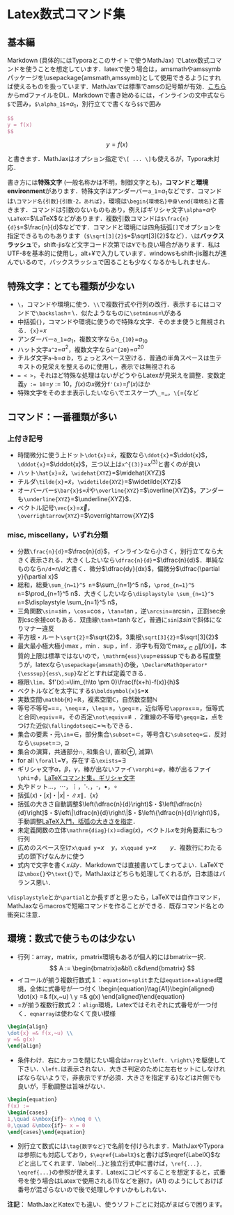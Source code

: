 # Latex数式コマンド集

## 基本編

Markdown (具体的にはTyporaとこのサイトで使うMathJax) でLatex数式コマンドを使うことを想定しています．latexで使う場合は，amsmathやamssymbパッケージを\usepackage{amsmath,amssymb}として使用できるようにすれば使えるものを扱っています．MathJaxでは標準でamsの記号類が有効．[こちら](./md/tips/latexMath.md)からmdファイルをDL．Markdownで書き始めるには，インラインの文中式なら`$`で囲み，`$\alpha_1$`=$\alpha_1$，別行立てで書くなら`$$`で囲み

```latex
$$
y = f(x)
$$
```

$$
y = f(x)
$$

と書きます．MathJaxはオプション指定で`\[ ... \]`も使えるが，Typora未対応．

書き方には**特殊文字** (一般名称かは不明，制御文字とも)，**コマンド**と**環境environment**があります．特殊文字はアンダーバー`a_1`=$a_1$などです．コマンドは`\コマンド名{引数}{引数-2，あれば}`，環境は`\begin{環境名}中身\end{環境名}`と書きます．コマンドは引数のないものもあり，例えばギリシャ文字`\alpha`=$\alpha$や`\LaTeX`=$\LaTeX$などがあります．複数引数コマンドは`$\frac{n}{d}$`=$\frac{n}{d}$などです．コマンドと環境には四角括弧`[]`でオプションを指定できるものもあります（`$\sqrt[3]{2}$`=$\sqrt[3]{2}$など）．`\`は**バックスラッシュ**で，shift-jisなど文字コード次第では`¥`でも良い場合があります．私はUTF-8を基本的に使用し，alt+¥で入力しています．windowsもshift-jis離れが進んでいるので，バックスラッシュで困ることも少なくなるかもしれません．

## 特殊文字：とても種類が少ない

- `\`，コマンドや環境に使う．`\\`で複数行式や行列の改行．表示するにはコマンドで`\backslash`=$\backslash$．似たようなものに`\setminus`=$\setminus$がある
- 中括弧`{}`，コマンドや環境に使うので特殊な文字．そのまま使うと無視される．`{x}`=${x}$
- アンダーバー`a_1`=$a_1$，複数文字なら`a_{10}`=$a_{10}$
- ハット文字`a^2`=$a^2$，複数文字なら`a^{20}`=$a^{20}$
- チルダ文字`a~b`=$a~b$，ちょっとスペース空ける．普通の半角スペースは生テキストの見栄えを整えるのに使用し，表示では無視される
- `= < >`，それほど特殊な処理はないがどうやらLatexが見栄えを調整．変数定義`y := 10`=$y := 10$，$f(x)$の$x$微分`f'(x)`=$f'(x)$ほか
- 特殊文字をそのまま表示したいなら`\`でエスケープ`\_`=$\_$，`\{`=$\{$など

## コマンド：一番種類が多い

### 上付き記号

- 時間微分に使う上ドット`\dot{x}`=$\dot{x}$，複数なら`\ddot{x}`=$\ddot{x}$，`\dddot{x}`=$\dddot{x}$，三つ以上は`x^{(3)}`=$x^{(3)}$と書くのが良い
- ハット`\hat{x}`=$\hat{x}$，`\widehat{XYZ}`=$\widehat{XYZ}$
- チルダ`\tilde{x}`=$\tilde{x}$，`\widetilde{XYZ}`=$\widetilde{XYZ}$
- オーバーバー`$\bar{x}$`=$\bar{x}$や`\overline{XYZ}`=$\overline{XYZ}$，アンダーも`\underline{XYZ}`=$\underline{XYZ}$．
- ベクトル記号`\vec{x}`=$\vec{x}$，`\overrightarrow{XYZ}`=$\overrightarrow{XYZ}$

### misc, miscellany，いずれ分類

- 分数`\frac{n}{d}`=$\frac{n}{d}$，インラインなら小さく，別行立てなら大きく表示される．大きくしたいなら`\dfrac{n}{d}`=$\dfrac{n}{d}$．単純なものなら`n/d`=$n/d$と書く．微分$\dfrac{dy}{dx}$，偏微分$\dfrac{\partial y}{\partial x}$
- 総和，総乗`\sum_{n=1}^5 n`=$\sum_{n=1}^5 n$，`\prod_{n=1}^5 n`=$\prod_{n=1}^5 n$．大きくしたいなら`\displaystyle \sum_{n=1}^5 n`=$\displaystyle \sum_{n=1}^5 n$，<!-- $\bigwedge_z^b$ -->
- 三角関数`\sin`=$\sin$，`\cos`=$\cos$，`\tan`=$\tan$，逆`\arcsin`=$\arcsin$，正割sec余割csc余接cotもある．双曲線`\tanh`=$\tanh$など，普通に`sin`は$sin$で斜体になりマナー違反
- 平方根・ルート`\sqrt{2}`=$\sqrt{2}$，3乗根`\sqrt[3]{2}`=$\sqrt[3]{2}$
- 最大最小極大極小$\max$，$\min$．$\sup$，$\inf$．添字も有効で$\displaystyle \max_{x \in D}\|f(x)\|$，本質的上限は標準ではないので，`\mathrm{ess}\sup`=$\mathrm{ess}\sup$でもある程度整うが，latexなら`\usepackage{amsmath}`の後，`\DeclareMathOperator*{\esssup}{ess\,sup}`などとすれば定義できる．
- 極限`\lim`．$f'(x):=\lim_{h\to \pm 0}\frac{f(x+h)-f(x)}{h}$
- ベクトルなどを太字にする`$\boldsymbol{x}$`=$\boldsymbol{x}$
- 実数空間`\mathbb{R}`=$\mathbb{R}$，複素空間$\mathbb{C}$，自然数空間$\mathbb{N}$
- 等号不等号`=`=$=$，`\neq`=$\neq$，`\leq`=$\leq$，`\geq`=$\geq$，近似等号`\approx`=$\approx$，恒等式と合同`\equiv`=$\equiv$，その否定`\not\equiv`=$\not\equiv$．2重線の不等号`\geqq`=$\geqq$，点をつけた近似`\fallingdotseqに`=$\fallingdotseq$もできる．
- 集合の要素・元`\in`=$\in$，部分集合`\subset`=$\subset$，等号含む`\subseteq`=$\subseteq$．反対なら`\supset`=$\supset,~\supseteq$
- 集合の演算，共通部分$\cap$, 和集合$\cup$, 直和$\oplus$, 減算$\setminus$
- for all `\forall`=$\forall$，存在する`\exists`=$\exists$
- ギリシャ文字$\alpha$，$\beta$，$\gamma$，棒が出ないファイ`\varphi`=$\varphi$，棒が出るファイ`\phi`=$\phi$，[LaTeXコマンド集，ギリシャ文字](http://www.latex-cmd.com/special/greek.html)
- 丸やドット$\dots$，$\cdots$，$\vdots$，$\ddots$，$\cdot$，$\bullet$，$\circ$
- 括弧$(x)$・$[x]$・$|x|$・$\| x\|$．$\{ x\}$
- 括弧の大きさ自動調整$\left(\dfrac{n}{d}\right)$・$\left[\dfrac{n}{d}\right]$・$\left\|\dfrac{n}{d}\right\|$・$\left\{\dfrac{n}{d}\right\}$，手動調整[LaTeX入門，括弧の大きさを指定](https://medemanabu.net/latex/bracket/)．
- 未定義関数の立体`\mathrm{diag}(x)`=$\mathrm{diag}(x)$，ベクトル$x$を対角要素にもつ行列
- 広めのスペース空け`x\quad y`=$x\quad y$，`x\qquad y`=$x\qquad y$．複数行にわたる式の頭下げなんかに使う
- 式内で文字を書く$xはy$．Markdownでは直接書いてしまってよい．LaTeXでは`\mbox{}`や`\text{}`で，MathJaxはどちらも処理してくれるが，日本語はバランス悪い．

`\displaystyle`とか`\partial`とか長すぎと思ったら，LaTeXでは自作コマンド，MathJaxならmacrosで短縮コマンドを作ることができる．既存コマンド名との衝突に注意．

## 環境：数式で使うものは少ない

* 行列：array，matrix，pmatrix環境もあるが個人的にはbmatrix一択．
$$
A := \begin{bmatrix}a&b\\ c&d\end{bmatrix}
$$
* イコールが揃う複数行数式１：`equation`+`split`または`equation`+`aligned`環境，全体に式番号が一つ付く
\begin{equation}\tag{A1}\begin{aligned}
\dot{x} =& f(x,~u) \\
y =& g(x)
\end{aligned}\end{equation}
* =が揃う複数行数式２：`align`環境，Latexではそれぞれに式番号が一つ付く．`eqnarray`は使わなくて良い模様
```latex
\begin{align}
\dot{x} =& f(x,~u) \\
y =& g(x)
\end{align}
```
* 条件わけ．右にカッコを閉じたい場合は`array`と`\left. \right\}`を駆使して下さい．`\left.`は表示されない．大きさ判定のために左右セットにしなければならないようで，非表示ですが必須．大きさを指定する$\bigr\}$などは片側でも良いが，手動調整は旨味がない．
```latex
\begin{equation}
f(x) :=
\begin{cases}
1,\quad &\mbox{if}~ x\neq 0 \\
0,\quad &\mbox{if}~ x = 0
\end{cases}\end{equation}
```
* 別行立て数式には`\tag{数字など}`で名前を付けられます．MathJaxやTyporaは参照にも対応しており，`$\eqref{LabelX}$`と書けば$\eqref{LabelX}$などと出してくれます．\label{...}と独立行式中に書けば，`\ref{...}, \eqref{...}`の参照が使えます．Latexにコピペすることを想定すると，式番号を使う場合はLatexで使用される(1)などを避け，(A1) のようにしておけば番号が混ざらないので後で処理しやすいかもしれない．

**注記**： MathJaxとKatexでも違い、使うソフトごとに対応がまばらで困ります。

